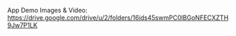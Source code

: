 App Demo Images & Video: https://drive.google.com/drive/u/2/folders/16ids45swmPC0lBGoNFECXZTH9Jw7P1LK
